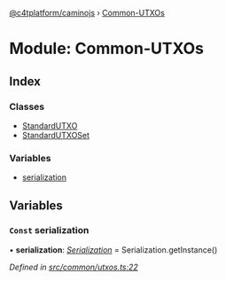 [@c4tplatform/caminojs](../api.md) › [Common-UTXOs](common_utxos.md)

# Module: Common-UTXOs

## Index

### Classes

* [StandardUTXO](../classes/common_utxos.standardutxo.md)
* [StandardUTXOSet](../classes/common_utxos.standardutxoset.md)

### Variables

* [serialization](common_utxos.md#const-serialization)

## Variables

### `Const` serialization

• **serialization**: *[Serialization](../classes/utils_serialization.serialization.md)* = Serialization.getInstance()

*Defined in [src/common/utxos.ts:22](https://github.com/chain4travel/caminojs/blob/ac57b5af/src/common/utxos.ts#L22)*
